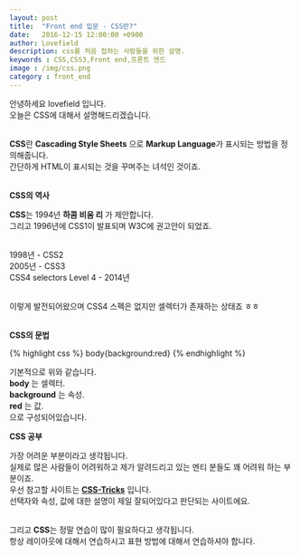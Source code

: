 ```yaml
---
layout: post
title:  "Front end 입문 - CSS란?"
date:   2016-12-15 12:00:00 +0900
author: Lovefield
description: css를 처음 접하는 사람들을 위한 설명.
keywords : CSS,CSS3,Front end,프론트 엔드
image : /img/css.png
category : front_end
---
```


안녕하세요 lovefield 입니다.<br>
오늘은 CSS에 대해서 설명해드리겠습니다.<br><br>

<b class="blue">CSS</b>란 <b>Cascading Style Sheets</b> 으로 <b>Markup Language</b>가 표시되는 방법을 정의해줍니다.<br>
간단하게 HTML이 표시되는 것을 꾸며주는 녀석인 것이죠.<br><br>

<p class="h2"><b>CSS의 역사</b></p>

<b class="blue">CSS</b>는 1994년 <b>하콤 비움 리</b> 가 제안합니다.<br>
그리고 1996년에 CSS1이 발표되며 W3C에 권고안이 되었죠.<br><br>

1998년 - CSS2<br>
2005년 - CSS3<br>
CSS4 selectors Level 4 - 2014년<br><br>

이렇게 발전되어왔으며 CSS4 스펙은 없지만 셀렉터가 존재하는 상태죠 ㅎㅎ<br><br>

<p class="h2"><b>CSS의 문법</b></p>

{% highlight css %}
body{background:red}
{% endhighlight %}

기본적으로 위와 같습니다.<br>
<b class="blue">body</b> 는 셀렉터.<br>
<b class="blue">background</b> 는 속성.<br>
<b class="blue">red</b> 는 값.<br>
으로 구성되어있습니다.<br>

<p class="h2"><b>CSS 공부</b></p>

가장 어려운 부분이라고 생각됩니다.<br>
실제로 많은 사람들이 어려워하고 제가 알려드리고 있는 멘티 분들도 꽤 어려워 하는 부분이죠.<br>
우선 참고할 사이트는 <a href="https://css-tricks.com/" target="_blank"><b class="red">CSS-Tricks</b></a> 입니다.<br>
선택자와 속성, 값에 대한 설명이 제일 잘되어있다고 판단되는 사이트에요.<br><br>

그리고 <b class="blue">CSS</b>는 정말 연습이 많이 필요하다고 생각됩니다.<br>
항상 레이아웃에 대해서 연습하시고 표현 방법에 대해서 연습하셔야 합니다.
